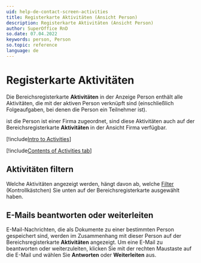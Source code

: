 ```yaml
---
uid: help-de-contact-screen-activities
title: Registerkarte Aktivitäten (Ansicht Person)
description: Registerkarte Aktivitäten (Ansicht Person)
author: SuperOffice RnD
so.date: 07.04.2022
keywords: person, Person
so.topic: reference
language: de
---
```


# Registerkarte Aktivitäten

Die Bereichsregisterkarte **Aktivitäten** in der Anzeige Person enthält alle Aktivitäten, die mit der aktiven Person verknüpft sind (einschließlich Folgeaufgaben, bei denen die Person ein Teilnehmer ist).

ist die Person ist einer Firma zugeordnet, sind diese Aktivitäten auch auf der Bereichsregisterkarte **Aktivitäten** in der Ansicht Firma verfügbar.

[!include[Intro to Activities](../../../learn/includes/intro-activities.md)]

[!include[Contents of Activities tab](../../../learn/includes/activities-tab.md)]

## Aktivitäten filtern

Welche Aktivitäten angezeigt werden, hängt davon ab, welche [Filter][1] (Kontrollkästchen) Sie unten auf der Bereichsregisterkarte ausgewählt haben.

## E-Mails beantworten oder weiterleiten

E-Mail-Nachrichten, die als Dokumente zu einer bestimmten Person gespeichert sind, werden im Zusammenhang mit dieser Person auf der Bereichsregisterkarte **Aktivitäten** angezeigt. Um eine E-Mail zu beantworten oder weiterzuleiten, klicken Sie mit der rechten Maustaste auf die E-Mail und wählen Sie **Antworten** oder **Weiterleiten** aus.

<!-- Referenced links -->
[1]: ../../../learn/section-tabs/filter.md

<!-- Referenced images -->
